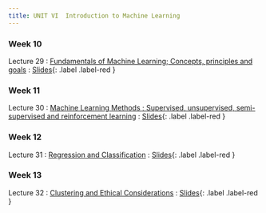 ```yaml
---
title: UNIT VI  Introduction to Machine Learning
---
```


### Week 10


Lecture 29
: [Fundamentals of Machine Learning; Concepts, principles and goals](#)
  : [Slides](#){: .label .label-red }

### Week 11

Lecture 30
: [Machine Learning Methods ; Supervised, unsupervised, semi-supervised and reinforcement learning](#)
  : [Slides](#){: .label .label-red }
  
### Week 12


Lecture 31
: [Regression and Classification](#)
  : [Slides](#){: .label .label-red }
  
### Week 13


Lecture 32
: [Clustering and Ethical Considerations](#)
  : [Slides](#){: .label .label-red }
  
